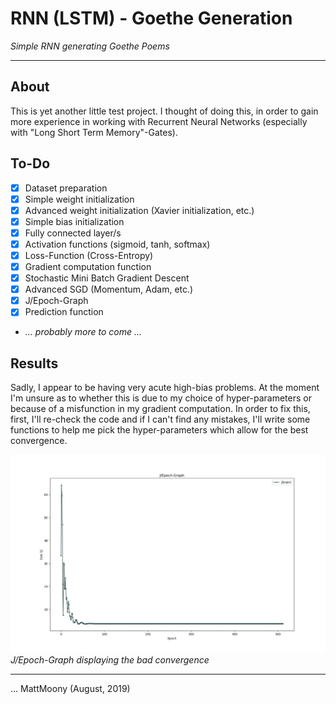 # RNN (LSTM) - Goethe Generation
_Simple RNN generating Goethe Poems_

---

## About

This is yet another little test project. I thought of doing this, in order to gain more experience in working with Recurrent Neural Networks (especially with "Long Short Term Memory"-Gates). 

## To-Do

* [x] Dataset preparation
* [x] Simple weight initialization
* [x] Advanced weight initialization (Xavier initialization, etc.)
* [x] Simple bias initialization
* [x] Fully connected layer/s
* [x] Activation functions (sigmoid, tanh, softmax)
* [x] Loss-Function (Cross-Entropy)
* [x] Gradient computation function
* [x] Stochastic Mini Batch Gradient Descent
* [x] Advanced SGD (Momentum, Adam, etc.)
* [x] J/Epoch-Graph
* [x] Prediction function
* _... probably more to come ..._

## Results

Sadly, I appear to be having very acute high-bias problems. At the moment I'm unsure as to whether this is due to my choice of hyper-parameters or because of a misfunction in my gradient computation. In order to fix this, first, I'll re-check the code and if I can't find any mistakes, I'll write some functions to help me pick the hyper-parameters which allow for the best convergence.

![J/Epoch-Graph(bad convergence)](media/JEpoch_Figure1.png)
_J/Epoch-Graph displaying the bad convergence_

---

... MattMoony (August, 2019)